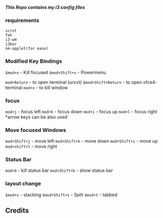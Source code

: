 ***This Repo contains my i3 config files***

### requirements
``` 
scrot
feh
i3-wm
i3bar
nm-applet(for ease)

```



### Modified Key Bindings

`$mod+x` - Kill focused
`$mod+Shift+x` - Powermenu

`mod+Return` - to open terminal (urxvt)
`$mod+Shift+Return` - to open xfce4-terminal
`mod+x` - to kill  window

### **focus**

`mod+j` - focus left
`mod+k` - focus down
`mod+i` - focus up
`mod+l` - focus right
*arrow keys can be also used`

### **Move focused Windows**
`mod+Shift+j` - move left
`mod+Shift+k` - move down
`mod+Shift+i` - move up
`mod+shift+l` - move right 

### Status Bar

`mod+b`       - kill status bar
`mod+Shift+b` - show status bar

### layout change

`$mod+s` - stacking
`$mod+Shift+s` - Split
`$mod+t` - tabbed
## Credits 

